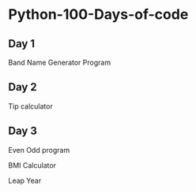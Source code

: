# Python-100-Days-of-code

## Day 1
Band Name Generator Program

## Day 2
Tip calculator

## Day 3
Even Odd program

BMI Calculator

Leap Year